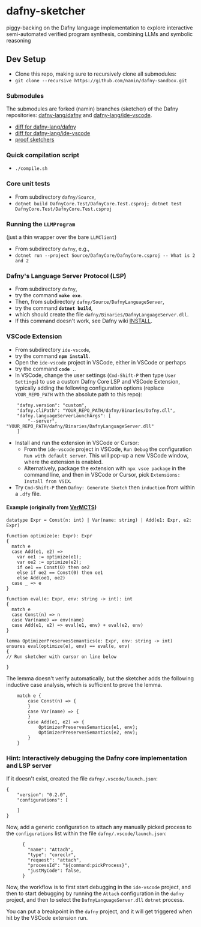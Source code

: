 # dafny-sketcher
piggy-backing on the Dafny language implementation to explore interactive semi-automated verified program synthesis, combining LLMs and symbolic reasoning

## Dev Setup

- Clone this repo, making sure to recursively clone all submodules:
- `git clone --recursive https://github.com/namin/dafny-sandbox.git`

### Submodules

The submodules are forked (namin) branches (sketcher) of the Dafny repositories: [dafny-lang/dafny](https://github.com/dafny-lang/dafny) and [dafny-lang/ide-vscode](https://github.com/dafny-lang/ide-vscode).
- [diff for dafny-lang/dafny](https://github.com/namin/dafny/compare/master...namin:dafny:sketcher)
- [diff for dafny-lang/ide-vscode](https://github.com/namin/ide-vscode/compare/master...namin:ide-vscode:sketcher)
- [proof sketchers](https://github.com/namin/dafny/tree/sketcher/Source/DafnyCore/Sketchers)

### Quick compilation script
- `./compile.sh`

### Core unit tests
- From subdirectory `dafny/Source`,
- `dotnet build DafnyCore.Test/DafnyCore.Test.csproj; dotnet test DafnyCore.Test/DafnyCore.Test.csproj`

### Running the `LLMProgram`
(just a thin wrapper over the bare `LLMClient`)
- From subdirectory `dafny`, e.g.,
- `dotnet run --project Source/DafnyCore/DafnyCore.csproj -- What is 2 and 2`

### Dafny's Language Server Protocol (LSP)

- From subdirectory `dafny`,
- try the command **`make exe`**.
- Then, from subdirectory `dafny/Source/DafnyLanguageServer`,
- try the command **`dotnet build`**,
- which should create the file `dafny/Binaries/DafnyLanguageServer.dll`.
- If this command doesn't work, see Dafny wiki [INSTALL](https://github.com/dafny-lang/dafny/wiki/INSTALL).

### VSCode Extension

- From subdirectory `ide-vscode`,
- try the command **`npm install`**.
- Open the `ide-vscode` project in VSCode, either in VSCode or perhaps
- try the command **`code .`**.
- In VSCode, change the user settings (`Cmd-Shift-P` then type `User Settings`) to use a custom Dafny Core LSP and VSCode Extension, typically adding the following configuration options (replace `YOUR_REPO_PATH` with the absolute path to this repo):
```
    "dafny.version": "custom",
    "dafny.cliPath": "YOUR_REPO_PATH/dafny/Binaries/Dafny.dll",
    "dafny.languageServerLaunchArgs": [
        "--server", "YOUR_REPO_PATH/dafny/Binaries/DafnyLanguageServer.dll"
    ]
```
- Install and run the extension in VSCode or Cursor:
  - From the `ide-vscode` project in VSCode, `Run Debug` the configuration `Run with default server`. This will pop-up a new VSCode window, where the extension is enabled. 
  - Alternatively, package the extension with `npx vsce package` in the command line, and then in VSCode or Cursor, pick `Extensions: Install from VSIX`.
- Try `Cmd-Shift-P` then `Dafny: Generate Sketch` then `induction` from within a `.dfy` file.

#### Example (originally from [VerMCTS](https://github.com/namin/llm-verified-with-monte-carlo-tree-search))

```
datatype Expr = Const(n: int) | Var(name: string) | Add(e1: Expr, e2: Expr)

function optimize(e: Expr): Expr
{
  match e
  case Add(e1, e2) =>
    var oe1 := optimize(e1);
    var oe2 := optimize(e2);
    if oe1 == Const(0) then oe2
    else if oe2 == Const(0) then oe1
    else Add(oe1, oe2)
  case _ => e
}

function eval(e: Expr, env: string -> int): int
{
  match e
  case Const(n) => n
  case Var(name) => env(name)
  case Add(e1, e2) => eval(e1, env) + eval(e2, env)
}

lemma OptimizerPreservesSemantics(e: Expr, env: string -> int)
ensures eval(optimize(e), env) == eval(e, env)
{
// Run sketcher with cursor on line below

}
```

The lemma doesn't verify automatically, but the sketcher adds the following inductive case analysis,
which is sufficient to prove the lemma.

```
    match e {
        case Const(n) => {
        }
        case Var(name) => {
        }
        case Add(e1, e2) => {
            OptimizerPreservesSemantics(e1, env);
            OptimizerPreservesSemantics(e2, env);
        }
    }
```

### Hint: Interactively debugging the Dafny core implementation and LSP server

If it doesn't exist, created the file `dafny/.vscode/launch.json`:
```
{
    "version": "0.2.0",
    "configurations": [

    ]
}
```

Now, add a generic configuration to attach any manually picked process to the `configurations` list within the file `dafny/.vscode/launch.json`:
```
      {
        "name": "Attach",
        "type": "coreclr",
        "request": "attach",
        "processId": "${command:pickProcess}",
        "justMyCode": false,
      }
```

Now, the workflow is to first start debugging in the `ide-vscode` project,
and then to start debugging by running the `Attach` configuration in the `dafny` project,
and then to select the `DafnyLanguageServer.dll` `dotnet` process.

You can put a breakpoint in the `dafny` project,
and it will get triggered when hit by the VSCode extension run.
